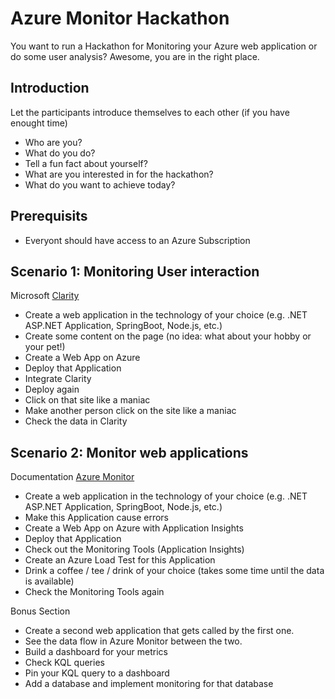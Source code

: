 # Azure Monitor Hackathon
You want to run a Hackathon for Monitoring your Azure web application or do some user analysis? Awesome, you are in the right place.

## Introduction
Let the participants introduce themselves to each other (if you have enought time)
* Who are you?
* What do you do?
* Tell a fun fact about yourself?
* What are you interested in for the hackathon?
* What do you want to achieve today?

## Prerequisits
* Everyont should have access to an Azure Subscription

## Scenario 1: Monitoring User interaction
Microsoft [Clarity](http://clarity.microsoft.com)

* Create a web application in the technology of your choice (e.g. .NET ASP.NET Application, SpringBoot, Node.js, etc.)
* Create some content on the page (no idea: what about your hobby or your pet!)
* Create a Web App on Azure
* Deploy that Application
* Integrate Clarity
* Deploy again
* Click on that site like a maniac
* Make another person click on the site like a maniac
* Check the data in Clarity

## Scenario 2: Monitor web applications
Documentation [Azure Monitor](https://learn.microsoft.com/en-us/azure/azure-monitor/overview)
* Create a web application in the technology of your choice (e.g. .NET ASP.NET Application, SpringBoot, Node.js, etc.)
* Make this Application cause errors
* Create a Web App on Azure with Application Insights
* Deploy that Application
* Check out the Monitoring Tools (Application Insights)
* Create an Azure Load Test for this Application 
* Drink a coffee / tee / drink of your choice (takes some time until the data is available)
* Check the Monitoring Tools again

Bonus Section
* Create a second web application that gets called by the first one.
* See the data flow in Azure Monitor between the two.
* Build a dashboard for your metrics
* Check KQL queries
* Pin your KQL query to a dashboard
* Add a database and implement monitoring for that database
